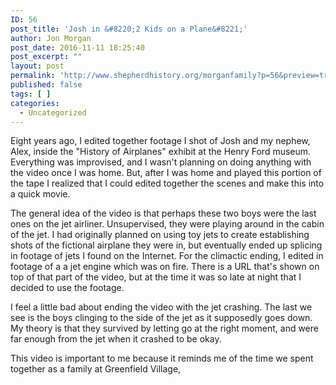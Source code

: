 ```yaml
---
ID: 56
post_title: 'Josh in &#8220;2 Kids on a Plane&#8221;'
author: Jon Morgan
post_date: 2016-11-11 18:25:40
post_excerpt: ""
layout: post
permalink: 'http://www.shepherdhistory.org/morganfamily?p=56&preview=true&preview_id=56'
published: false
tags: [ ]
categories:
  - Uncategorized
---
```

Eight years ago, I edited together footage I shot of Josh and my nephew, Alex, inside the "History of Airplanes" exhibit at the Henry Ford museum. Everything was improvised, and I wasn't planning on doing anything with the video once I was home. But, after I was home and played this portion of the tape I realized that I could edited together the scenes and make this into a quick movie.

The general idea of the video is that perhaps these two boys were the last ones on the jet airliner. Unsupervised, they were playing around in the cabin of the jet. I had originally planned on using toy jets to create establishing shots of the fictional airplane they were in, but eventually ended up splicing in footage of jets I found on the Internet. For the climactic ending, I edited in footage of a a jet engine which was on fire. There is a URL that's shown on top of that part of the video, but at the time it was so late at night that I decided to use the footage.

I feel a little bad about ending the video with the jet crashing. The last we see is the boys clinging to the side of the jet as it supposedly goes down. My theory is that they survived by letting go at the right moment, and were far enough from the jet when it crashed to be okay.

This video is important to me because it reminds me of the time we spent together as a family at Greenfield Village,